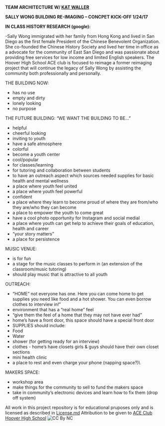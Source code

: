 **TEAM ARCHITECTURE W/ [KAT WALLER](https://www.linkedin.com/in/kat-waller)**

**SALLY WONG BUILDING RE-IMAGING – CONCPET KICK-OFF 1/24/17**

**IN CLASS HISTORY RESEARCH (google):**

-Sally Wong immigrated with her family from Hong Kong and lived in San Diego as the first female President of the Chinese Benevolent Organization. She co-founded the Chinese History Society and lived her time in office as a advocate for the community of East San Diego and was passionate about providing free services for low income and limited English speakers. The Hoover High School ACE club is focused to reimage a former reimaging project that will continue the legacy of Sally Wong by assisting the community both professionally and personally. 

THE BUILDING NOW:
* has no use
* empty and dirty
* lonely looking
* no purpose

THE FUTURE BUILDING:
“WE WANT THE BUILDING TO BE…”
* helpful
* cheerful looking
* inviting to youth
* have a safe atmosphere
* colorful
* become a youth center
* cool/popular
* for classes/learning
* for tutoring and collaboration between students
* to have an outreach aspect which sources needed supplies for basic health and mental wellness
* a place where youth feel united
* a place where youth feel powerful
* confident
* a place where they learn to become proud of where they are from/who they are/who they can become
* a place to empower the youth to come great
* have a cool photo opportunity for Instagram and social medial
* a place where youth can get help to achieve their goals of education, health and career
* “your story matters”
* a place for persistence

MUSIC VENUE:
* is for fun
* a stage for the music classes to perform in (an extension of the classroom/music tutoring)
* should play music that is attractive to all youth 

OUTREACH:
* “HOME” not everyone has one. Here you can come home to get supplies you need like food and a hot shower. You can even borrow clothes to interview in!”
* environment that has a “real home” feel
* “give them the feel of a home that they may not have ever had”
* home’s have a front door, this space should have a special front door
* SUPPLIES should include: 
 * Food
 * Water
 *	shower (for getting ready for an interview)
 * clothes   -  home’s have closets girls & guys should have their own closet sections
 * mini health clinic
 *	a place to rest and even charge your phone (napping space?)\

MAKERS SPACE:
* workshop area
* make things for the community to sell to fund the makers space
* take in community’s electronic devices and learn how to fix them (drop off system)

All work in this project repository is for educational pruposes only and is licensed as described in [License.md](https://github.com/BEICBIM/2016-2017ACE_CA_SD_Hoover/blob/master/License.md)  Attribution to be given to [ACE Club Hoover High School](https://www.facebook.com/ACEHooverHS/)
![CC By NC](https://licensebuttons.net/l/by-nc/3.0/88x31.png)
